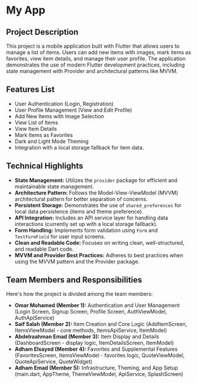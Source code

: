 # My App

## Project Description
This project is a mobile application built with Flutter that allows users to manage a list of items. Users can add new items with images, mark items as favorites, view item details, and manage their user profile. The application demonstrates the use of modern Flutter development practices, including state management with Provider and architectural patterns like MVVM.

## Features List
*   User Authentication (Login, Registration)
*   User Profile Management (View and Edit Profile)
*   Add New Items with Image Selection
*   View List of Items
*   View Item Details
*   Mark Items as Favorites
*   Dark and Light Mode Theming
*   Integration with a local storage fallback for item data.

## Technical Highlights
*   **State Management:** Utilizes the `provider` package for efficient and maintainable state management.
*   **Architecture Pattern:** Follows the Model-View-ViewModel (MVVM) architectural pattern for better separation of concerns.
*   **Persistent Storage:** Demonstrates the use of `shared_preferences` for local data persistence (items and theme preference).
*   **API Integration:** Includes an API service layer for handling data interactions (currently set up with a local storage fallback).
*   **Form Handling:** Implements form validation using `Form` and `TextFormField` for user input screens.
*   **Clean and Readable Code:** Focuses on writing clean, well-structured, and readable Dart code.
*   **MVVM and Provider Best Practices:** Adheres to best practices when using the MVVM pattern and the Provider package.

## Team Members and Responsibilities

Here's how the project is divided among the team members:

*   **Omar Mohamed (Member 1):** Authentication and User Management (Login Screen, Signup Screen, Profile Screen, AuthViewModel, AuthApiService)
*   **Saif Salah (Member 2):** Item Creation and Core Logic (AddItemScreen, ItemsViewModel - core methods, ItemsApiService, ItemModel)
*   **Abdelraahman Emad (Member 3):** Item Display and Details (DashboardScreen - display logic, ItemDetailsScreen, ItemModel)
*   **Adham Elsayed (Member 4):** Favorites and Supplemental Features (FavoritesScreen, ItemsViewModel - favorites logic, QuoteViewModel, QuoteApiService, QuoteWidget)
*   **Adham Emad (Member 5):** Infrastructure, Theming, and App Setup (main.dart, AppTheme, ThemeViewModel, ApiService, SplashScreen)